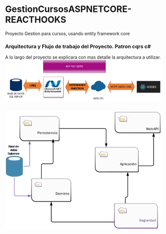 # GestionCursosASPNETCORE-REACTHOOKS
Proyecto Gestion para cursos, usando entity framework core

### Arquitectura y Flujo de trabajo del Proyecto. Patron cqrs c#

A lo largo del proyecto se explicara con mas detalle la arquitectura a utilizar.
![Alt Text](https://github.com/JcontrerasV1997/GestionCursosASPNETCORE-REACTHOOKS/blob/main/Flujo%20Proyectos%20con.net.png)

```
```

![Alt Text](https://github.com/JcontrerasV1997/GestionCursosASPNETCORE-REACTHOOKS/blob/main/organizacion.png)


